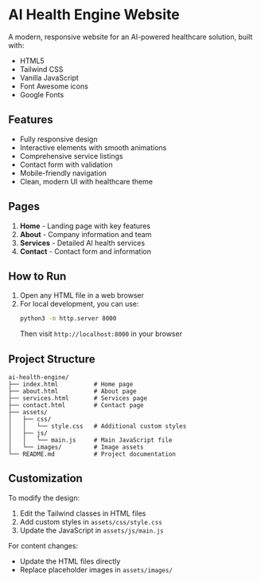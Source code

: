 # AI Health Engine Website

A modern, responsive website for an AI-powered healthcare solution, built with:

- HTML5
- Tailwind CSS
- Vanilla JavaScript
- Font Awesome icons
- Google Fonts

## Features

- Fully responsive design
- Interactive elements with smooth animations
- Comprehensive service listings
- Contact form with validation
- Mobile-friendly navigation
- Clean, modern UI with healthcare theme

## Pages

1. **Home** - Landing page with key features
2. **About** - Company information and team
3. **Services** - Detailed AI health services
4. **Contact** - Contact form and information

## How to Run

1. Open any HTML file in a web browser
2. For local development, you can use:
   ```bash
   python3 -m http.server 8000
   ```
   Then visit `http://localhost:8000` in your browser

## Project Structure

```
ai-health-engine/
├── index.html          # Home page
├── about.html          # About page
├── services.html       # Services page
├── contact.html        # Contact page
├── assets/
│   ├── css/
│   │   └── style.css   # Additional custom styles
│   ├── js/
│   │   └── main.js     # Main JavaScript file
│   └── images/         # Image assets
└── README.md           # Project documentation
```

## Customization

To modify the design:
1. Edit the Tailwind classes in HTML files
2. Add custom styles in `assets/css/style.css`
3. Update the JavaScript in `assets/js/main.js`

For content changes:
- Update the HTML files directly
- Replace placeholder images in `assets/images/`
